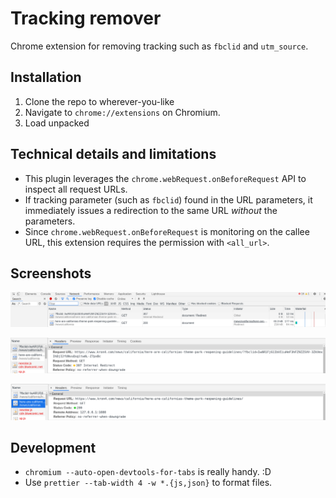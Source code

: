 # Tracking remover

Chrome extension for removing tracking such as `fbclid` and `utm_source`.

## Installation

1. Clone the repo to wherever-you-like
2. Navigate to `chrome://extensions` on Chromium.
3. Load unpacked

## Technical details and limitations

- This plugin leverages the `chrome.webRequest.onBeforeRequest` API to inspect all request URLs.
- If tracking parameter (such as `fbclid`) found in the URL parameters, it immediately issues a redirection to the same URL *without* the parameters.
- Since `chrome.webRequest.onBeforeRequest` is monitoring on the callee URL, this extension requires the permission with `<all_url>`.

## Screenshots

![img1](imgs/1.png)

![img2](imgs/2.png)

![img3](imgs/3.png)

## Development

- `chromium --auto-open-devtools-for-tabs` is really handy. :D
- Use `prettier --tab-width 4 -w *.{js,json}` to format files.
